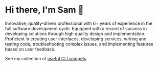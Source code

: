 # Hi there, I'm Sam :wave:

Innovative, quality-driven professional with 6+ years of experience in the full software development cycle. Equipped with a record of success in developing solutions through high quality design and implementation. Proficient in creating user interfaces, developing services, writing and testing code, troubleshooting complex issues, and implementing features based on user feedback.

See my collection of [useful CLI snippets](https://gist.github.com/SVendittelli/272dae22c2c511ba63d9227830287e4f).
